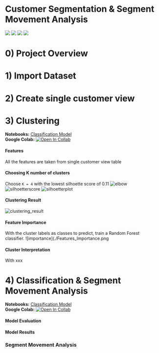 # Customer Segmentation & Segment Movement Analysis
[![](https://img.shields.io/badge/-K--Means-orange)](#) [![](https://img.shields.io/badge/-Classification-orange)](#) [![](https://img.shields.io/badge/-Python-green)](#) [![](https://img.shields.io/badge/-Google--Colab-green)](#)   



# 0) Project Overview
# 1) Import Dataset
# 2) Create single customer view

# 3) Clustering
**Notebooks:** [Classification Model](./ChurnScoring.ipynb)  
**Google Colab:** [![Open In Collab](https://colab.research.google.com/assets/colab-badge.svg)](https://colab.research.google.com/github/jane-russ/MADT8101/blob/main/4.ChurnScoring/ChurnScoring.ipynb)
#### Features
All the features are taken from single customer view table
#### Choosing K number of clusters
Choose `K = 4` with the lowest silhoette score of 0.11
![elbow](./elbow.png)
![silhoetterscore](./silhoetterscore_compare.PNG)
![silhoetterplot](./silhoetterplot_K4.png)
#### Clustering Result
![clustering_result](./clustering_result.png)
#### Feature Importance
With the cluster labels as classes to predict, train a Random Forest classifier.
![importance](./Features_Importance.png
#### Cluster Interpretation
With xxx

# 4) Classification & Segment Movement Analysis
**Notebooks:** [Classification Model](./ChurnScoring.ipynb)  
**Google Colab:** [![Open In Collab](https://colab.research.google.com/assets/colab-badge.svg)](https://colab.research.google.com/github/jane-russ/MADT8101/blob/main/4.ChurnScoring/ChurnScoring.ipynb)
#### Model Evaluation
#### Model Results
### Segment Movement Analysis
